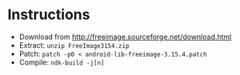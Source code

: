 Instructions
============

 * Download from http://freeimage.sourceforge.net/download.html
 * Extract: `unzip FreeImage3154.zip`
 * Patch: `patch -p0 < android-lib-freeimage-3.15.4.patch`
 * Compile: `ndk-build -j[n]`

